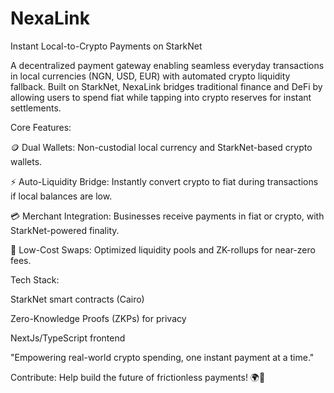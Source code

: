 # NexaLink
 Instant Local-to-Crypto Payments on StarkNet

A decentralized payment gateway enabling seamless everyday transactions in local currencies (NGN, USD, EUR) with automated crypto liquidity fallback. Built on StarkNet, NexaLink bridges traditional finance and DeFi by allowing users to spend fiat while tapping into crypto reserves for instant settlements.

Core Features:

🪙 Dual Wallets: Non-custodial local currency and StarkNet-based crypto wallets.

⚡ Auto-Liquidity Bridge: Instantly convert crypto to fiat during transactions if local balances are low.

💳 Merchant Integration: Businesses receive payments in fiat or crypto, with StarkNet-powered finality.

🔄 Low-Cost Swaps: Optimized liquidity pools and ZK-rollups for near-zero fees.

Tech Stack:

StarkNet smart contracts (Cairo)

Zero-Knowledge Proofs (ZKPs) for privacy

NextJs/TypeScript frontend

"Empowering real-world crypto spending, one instant payment at a time."

Contribute: Help build the future of frictionless payments! 🌍💸
